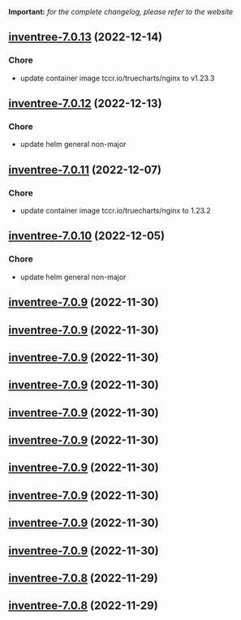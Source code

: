 **Important:**
*for the complete changelog, please refer to the website*




## [inventree-7.0.13](https://github.com/truecharts/charts/compare/inventree-7.0.12...inventree-7.0.13) (2022-12-14)

### Chore

- update container image tccr.io/truecharts/nginx to v1.23.3
  
  


## [inventree-7.0.12](https://github.com/truecharts/charts/compare/inventree-7.0.11...inventree-7.0.12) (2022-12-13)

### Chore

- update helm general non-major
  
  


## [inventree-7.0.11](https://github.com/truecharts/charts/compare/inventree-7.0.10...inventree-7.0.11) (2022-12-07)

### Chore

- update container image tccr.io/truecharts/nginx to 1.23.2
  
  


## [inventree-7.0.10](https://github.com/truecharts/charts/compare/inventree-7.0.9...inventree-7.0.10) (2022-12-05)

### Chore

- update helm general non-major
  
  


## [inventree-7.0.9](https://github.com/truecharts/charts/compare/inventree-7.0.7...inventree-7.0.9) (2022-11-30)




## [inventree-7.0.9](https://github.com/truecharts/charts/compare/inventree-7.0.7...inventree-7.0.9) (2022-11-30)




## [inventree-7.0.9](https://github.com/truecharts/charts/compare/inventree-7.0.7...inventree-7.0.9) (2022-11-30)




## [inventree-7.0.9](https://github.com/truecharts/charts/compare/inventree-7.0.7...inventree-7.0.9) (2022-11-30)




## [inventree-7.0.9](https://github.com/truecharts/charts/compare/inventree-7.0.7...inventree-7.0.9) (2022-11-30)




## [inventree-7.0.9](https://github.com/truecharts/charts/compare/inventree-7.0.7...inventree-7.0.9) (2022-11-30)




## [inventree-7.0.9](https://github.com/truecharts/charts/compare/inventree-7.0.7...inventree-7.0.9) (2022-11-30)




## [inventree-7.0.9](https://github.com/truecharts/charts/compare/inventree-7.0.7...inventree-7.0.9) (2022-11-30)




## [inventree-7.0.9](https://github.com/truecharts/charts/compare/inventree-7.0.7...inventree-7.0.9) (2022-11-30)




## [inventree-7.0.9](https://github.com/truecharts/charts/compare/inventree-7.0.7...inventree-7.0.9) (2022-11-30)




## [inventree-7.0.8](https://github.com/truecharts/charts/compare/inventree-7.0.7...inventree-7.0.8) (2022-11-29)




## [inventree-7.0.8](https://github.com/truecharts/charts/compare/inventree-7.0.7...inventree-7.0.8) (2022-11-29)

